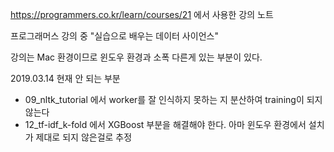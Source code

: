 https://programmers.co.kr/learn/courses/21 에서 사용한 강의 노트

프로그래머스 강의 중 "실습으로 배우는 데이터 사이언스"

강의는 Mac 환경이므로 윈도우 환경과 소폭 다른게 있는 부분이 있다.

2019.03.14 현재 안 되는 부분
- 09_nltk_tutorial 에서 worker를 잘 인식하지 못하는 지 분산하여 training이 되지 않는다
- 12_tf-idf_k-fold 에서 XGBoost 부분을 해결해야 한다. 아마 윈도우 환경에서 설치가 제대로 되지 않은걸로 추정